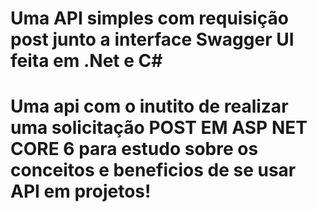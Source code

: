 # Uma API simples com requisição post junto a interface Swagger UI feita em .Net e C#
# Uma api com o inutito de realizar uma solicitação POST EM ASP NET CORE 6 para estudo sobre os conceitos e beneficios de se usar API em projetos!
